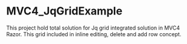 # MVC4_JqGridExample
This project hold total solution for Jq grid integrated solution in MVC4 Razor. This grid included in inline editing, delete and add row concept.
